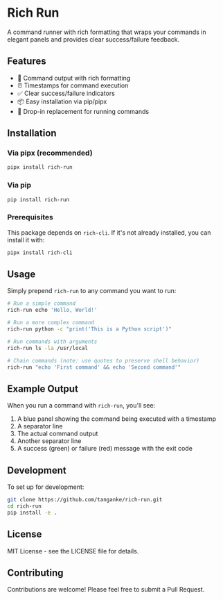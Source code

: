 # Rich Run

A command runner with rich formatting that wraps your commands in elegant panels and provides clear success/failure feedback.

## Features

- 🎨 Command output with rich formatting
- ⏰ Timestamps for command execution
- ✅ Clear success/failure indicators
- 📦 Easy installation via pip/pipx
- 🚀 Drop-in replacement for running commands

## Installation

### Via pipx (recommended)

```bash
pipx install rich-run
```

### Via pip

```bash
pip install rich-run
```

### Prerequisites

This package depends on `rich-cli`. If it's not already installed, you can install it with:

```bash
pipx install rich-cli
```

## Usage

Simply prepend `rich-run` to any command you want to run:

```bash
# Run a simple command
rich-run echo 'Hello, World!'

# Run a more complex command
rich-run python -c "print('This is a Python script')"

# Run commands with arguments
rich-run ls -la /usr/local

# Chain commands (note: use quotes to preserve shell behavior)
rich-run "echo 'First command' && echo 'Second command'"
```

## Example Output

When you run a command with `rich-run`, you'll see:

1. A blue panel showing the command being executed with a timestamp
2. A separator line
3. The actual command output
4. Another separator line
5. A success (green) or failure (red) message with the exit code

## Development

To set up for development:

```bash
git clone https://github.com/tanganke/rich-run.git
cd rich-run
pip install -e .
```

## License

MIT License - see the LICENSE file for details.

## Contributing

Contributions are welcome! Please feel free to submit a Pull Request.
